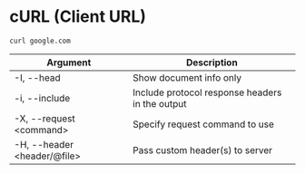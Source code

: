 # cURL (Client URL)

```command
curl google.com
```

| Argument                     | Description                                     |
| ---------------------------- | ----------------------------------------------- |
| -I, --head                   | Show document info only                         |
| -i, --include                | Include protocol response headers in the output |
| -X, --request \<command>     | Specify request command to use                  |
| -H, --header \<header/@file> | Pass custom header(s) to server                 |
